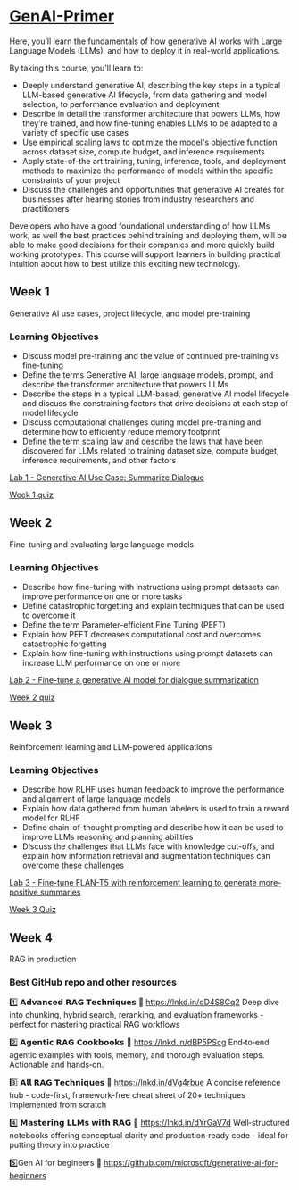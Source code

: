# [GenAI-Primer](https://www.deeplearning.ai/courses/generative-ai-with-llms/)
Here, you’ll learn the fundamentals of how generative AI works with Large Language Models (LLMs), and how to deploy it in real-world applications.

By taking this course, you'll learn to:
- Deeply understand generative AI, describing the key steps in a typical LLM-based generative AI lifecycle, from data gathering and model selection, to performance evaluation and deployment
- Describe in detail the transformer architecture that powers LLMs, how they’re trained, and how fine-tuning enables LLMs to be adapted to a variety of specific use cases
- Use empirical scaling laws to optimize the model's objective function across dataset size, compute budget, and inference requirements
- Apply state-of-the art training, tuning, inference, tools, and deployment methods to maximize the performance of models within the specific constraints of your project
- Discuss the challenges and opportunities that generative AI creates for businesses after hearing stories from industry researchers and practitioners

Developers who have a good foundational understanding of how LLMs work, as well the best practices behind training and deploying them, will be able to make good decisions for their companies and more quickly build working prototypes. This course will support learners in building practical intuition about how to best utilize this exciting new technology.

## Week 1
Generative AI use cases, project lifecycle, and model pre-training

### Learning Objectives
- Discuss model pre-training and the value of continued pre-training vs fine-tuning
- Define the terms Generative AI, large language models, prompt, and describe the transformer architecture that powers LLMs
- Describe the steps in a typical LLM-based, generative AI model lifecycle and discuss the constraining factors that drive decisions at each step of model lifecycle
- Discuss computational challenges during model pre-training and determine how to efficiently reduce memory footprint
- Define the term scaling law and describe the laws that have been discovered for LLMs related to training dataset size, compute budget, inference requirements, and other factors

[Lab 1 - Generative AI Use Case: Summarize Dialogue](https://github.com/DrPriya27/GenAI-Primer/tree/main/Week-1/Lab_1_summarize_dialogue.ipynb)

[Week 1 quiz](https://github.com/DrPriya27/GenAI-Primer/tree/main/Week-1/Week-1_Quiz.md)

## Week 2
Fine-tuning and evaluating large language models

### Learning Objectives
- Describe how fine-tuning with instructions using prompt datasets can improve performance on one or more tasks
- Define catastrophic forgetting and explain techniques that can be used to overcome it
- Define the term Parameter-efficient Fine Tuning (PEFT)
- Explain how PEFT decreases computational cost and overcomes catastrophic forgetting
- Explain how fine-tuning with instructions using prompt datasets can increase LLM performance on one or more 

[Lab 2 - Fine-tune a generative AI model for dialogue summarization](https://github.com/DrPriya27/GenAI-Primer/tree/main/Week-2/Lab_2_fine_tune_generative_ai_model.ipynb)

[Week 2 quiz](https://github.com/DrPriya27/GenAI-Primer/tree/main/Week-2/Week-2_Quiz.md)

## Week 3
Reinforcement learning and LLM-powered applications

### Learning Objectives
- Describe how RLHF uses human feedback to improve the performance and alignment of large language models
- Explain how data gathered from human labelers is used to train a reward model for RLHF
- Define chain-of-thought prompting and describe how it can be used to improve LLMs reasoning and planning abilities
- Discuss the challenges that LLMs face with knowledge cut-offs, and explain how information retrieval and augmentation techniques can overcome these challenges

[Lab 3 - Fine-tune FLAN-T5 with reinforcement learning to generate more-positive summaries](https://github.com/DrPriya27/GenAI-Primer/tree/main/Week-3/Lab_3_fine_tune_model_to_detoxify_summaries.ipynb)

[Week 3 Quiz](https://github.com/DrPriya27/GenAI-Primer/tree/main/Week-3/Week-3_Quiz.md)

## Week 4
RAG in production




### Best GitHub repo and other resources

1️⃣ 𝗔𝗱𝘃𝗮𝗻𝗰𝗲𝗱 𝗥𝗔𝗚 𝗧𝗲𝗰𝗵𝗻𝗶𝗾𝘂𝗲𝘀 
🔗 https://lnkd.in/dD4S8Cq2
Deep dive into chunking, hybrid search, reranking, and evaluation frameworks - perfect for mastering practical RAG workflows 

2️⃣ 𝗔𝗴𝗲𝗻𝘁𝗶𝗰 𝗥𝗔𝗚 𝗖𝗼𝗼𝗸𝗯𝗼𝗼𝗸𝘀 
🔗 https://lnkd.in/dBP5PScg
End‑to‑end agentic examples with tools, memory, and thorough evaluation steps. Actionable and hands‑on.

3️⃣ 𝗔𝗹𝗹 𝗥𝗔𝗚 𝗧𝗲𝗰𝗵𝗻𝗶𝗾𝘂𝗲𝘀 
🔗 https://lnkd.in/dVg4rbue
A concise reference hub - code-first, framework-free cheat sheet of 20+ techniques implemented from scratch

4️⃣ 𝗠𝗮𝘀𝘁𝗲𝗿𝗶𝗻𝗴 𝗟𝗟𝗠𝘀 𝘄𝗶𝘁𝗵 𝗥𝗔𝗚 
🔗 https://lnkd.in/dYrGaV7d
Well‑structured notebooks offering conceptual clarity and production‑ready code - ideal for putting theory into practice

5️⃣Gen AI for begineers 
🔗 https://github.com/microsoft/generative-ai-for-beginners

